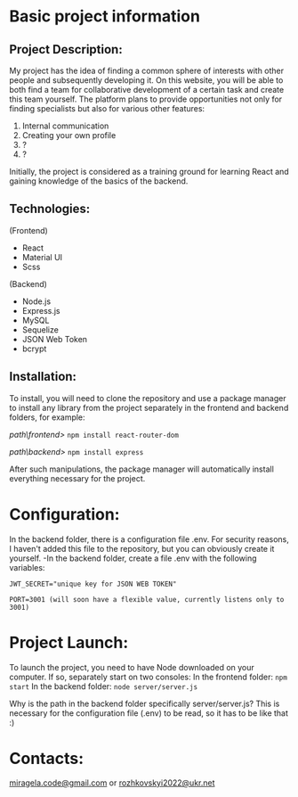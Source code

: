 # **Basic project information**

## Project Description:
My project has the idea of finding a common sphere of interests with other people and subsequently developing it.
On this website, you will be able to both find a team for collaborative development of a certain task and create this team yourself.
The platform plans to provide opportunities not only for finding specialists but also for various other features:
1. Internal communication
2. Creating your own profile
3. ?
4. ?

Initially, the project is considered as a training ground for learning React and gaining knowledge of the basics of the backend.

## **Technologies:** 
(Frontend)
- React
- Material UI
- Scss

(Backend)
- Node.js
- Express.js
- MySQL
- Sequelize
- JSON Web Token
- bcrypt

## **Installation:**
To install, you will need to clone the repository and use a package manager to install any library from the project separately in the frontend and backend folders, for example:

*path\frontend>* `npm install react-router-dom`

*path\backend>* `npm install express`

After such manipulations, the package manager will automatically install everything necessary for the project.

# **Configuration:**
In the backend folder, there is a configuration file .env. For security reasons, I haven't added this file to the repository, but you can obviously create it yourself.
-In the backend folder, create a file .env with the following variables:

`JWT_SECRET="unique key for JSON WEB TOKEN"`

`PORT=3001 (will soon have a flexible value, currently listens only to 3001)`

# **Project Launch:**
To launch the project, you need to have Node downloaded on your computer. If so, separately start on two consoles:
In the frontend folder: `npm start`
In the backend folder: `node server/server.js`

Why is the path in the backend folder specifically server/server.js?
This is necessary for the configuration file (.env) to be read, so it has to be like that :)

# **Contacts:**
miragela.code@gmail.com
or
rozhkovskyi2022@ukr.net
